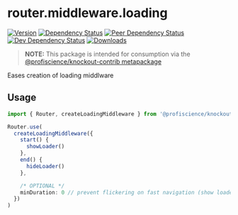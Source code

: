 # router.middleware.loading

[![Version][npm-version-shield]][npm]
[![Dependency Status][david-dm-shield]][david-dm]
[![Peer Dependency Status][david-dm-peer-shield]][david-dm-peer]
[![Dev Dependency Status][david-dm-dev-shield]][david-dm-dev]
[![Downloads][npm-stats-shield]][npm-stats]

[david-dm]: https://david-dm.org/Profiscience/knockout-contrib?path=packages/router.middleware.loading
[david-dm-shield]: https://david-dm.org/Profiscience/knockout-contrib/status.svg?path=packages/router.middleware.loading
[david-dm-peer]: https://david-dm.org/Profiscience/knockout-contrib?path=packages/router.middleware.loading&type=peer
[david-dm-peer-shield]: https://david-dm.org/Profiscience/knockout-contrib/peer-status.svg?path=packages/router.middleware.loading
[david-dm-dev]: https://david-dm.org/Profiscience/knockout-contrib?path=packages/router.middleware.loading&type=dev
[david-dm-dev-shield]: https://david-dm.org/Profiscience/knockout-contrib/dev-status.svg?path=packages/router.middleware.loading
[npm]: https://www.npmjs.com/package/@profiscience/knockout-contrib-router-middleware-loading
[npm-version-shield]: https://img.shields.io/npm/v/@profiscience/knockout-contrib-router-middleware-loading.svg
[npm-stats]: http://npm-stat.com/charts.html?package=@profiscience/knockout-contrib-router-middleware-loading&author=&from=&to=
[npm-stats-shield]: https://img.shields.io/npm/dt/@profiscience/knockout-contrib-router-middleware-loading.svg?maxAge=2592000

> **NOTE:** This package is intended for consumption via the [@profiscience/knockout-contrib metapackage](../_)

Eases creation of loading middlware

## Usage

```typescript
import { Router, createLoadingMiddleware } from '@profiscience/knockout-contrib'

Router.use(
  createLoadingMiddleware({
    start() {
      showLoader()
    },
    end() {
      hideLoader()
    },

    /* OPTIONAL */
    minDuration: 0 // prevent flickering on fast navigation (show loader for at least <n> ms)
  })
)
```
